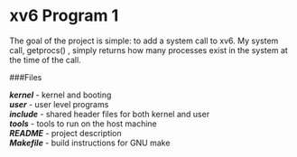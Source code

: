 # xv6 Program 1

The goal of the project is simple: to add a system call to xv6. My system call, getprocs() , simply returns how many processes exist in the system at the time of the call.

###Files

***kernel*** - kernel and booting   
***user*** - user level programs   
***include*** - shared header files for both kernel and user   
***tools*** - tools to run on the host machine   
***README*** - project description   
***Makefile*** - build instructions for GNU make   
